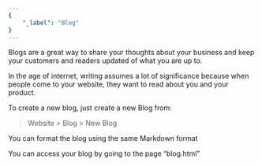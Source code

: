 ```yaml
---
{
	"_label": "Blog"
}
---
```

Blogs are a great way to share your thoughts about your business and keep your customers and readers updated of what you are up to.

In the age of internet, writing assumes a lot of significance because when people come to your website, they want to read about you and your product.

To create a new blog, just create a new Blog from:

> Website > Blog > New Blog

You can format the blog using the same Markdown format

You can access your blog by going to the page “blog.html”
